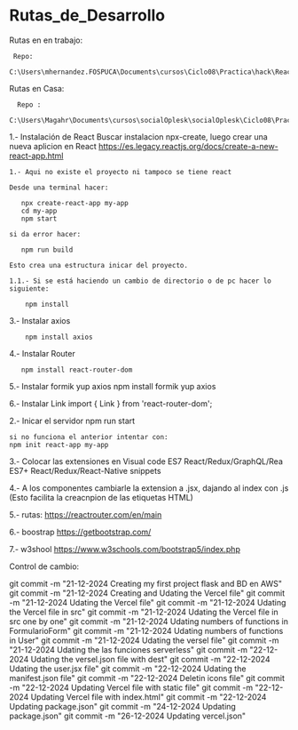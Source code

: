 # Rutas_de_Desarrollo

  Rutas en en trabajo:

     Repo:
     C:\Users\mhernandez.FOSPUCA\Documents\cursos\Ciclo08\Practica\hack\React\Hack_REACT_CRUD_AWS_Vercel

          
  Rutas en Casa:
      
      Repo :
             C:\Users\Magahr\Documents\cursos\socialOplesk\socialOplesk\Ciclo08\Practicas\hacks\Hack_REACT_CRUD\Hack_REACT_CRUD_AWS_Vercel
     
1.- Instalación de React
    Buscar instalacion npx-create, luego crear una nueva aplicion en React
    https://es.legacy.reactjs.org/docs/create-a-new-react-app.html

    1.- Aqui no existe el proyecto ni tampoco se tiene react

    Desde una terminal hacer:
   
       npx create-react-app my-app
       cd my-app
       npm start

    si da error hacer:

       npm run build

    Esto crea una estructura inicar del proyecto.

    1.1.- Si se está haciendo un cambio de directorio o de pc hacer lo siguiente:
         
        npm install


3.- Instalar axios
    
        npm install axios

4.- Instalar Router

       npm install react-router-dom

5.- Instalar formik yup axios
    npm install formik yup axios

6.- Instalar Link
    import { Link } from 'react-router-dom';

2.- Inicar el servidor
    npm run start

    si no funciona el anterior intentar con:
    npm init react-app my-app

3.- Colocar las extensiones en Visual code
    ES7 React/Redux/GraphQL/Rea
    ES7+ React/Redux/React-Native snippets

4.- A los componentes cambiarle la extension a .jsx, dajando al index con .js
    (Esto facilita la creacnpion de las etiquetas HTML)

5.- rutas:
    https://reactrouter.com/en/main

6.- boostrap
    https://getbootstrap.com/

7.- w3shool
    https://www.w3schools.com/bootstrap5/index.php
    

Control de cambio:

git commit -m "21-12-2024 Creating my first project flask and BD en AWS"
git commit -m "21-12-2024 Creating and Udating the Vercel file"
git commit -m "21-12-2024 Udating the Vercel file"
git commit -m "21-12-2024 Udating the Vercel file in src"
git commit -m "21-12-2024 Udating the Vercel file in src one by one"
git commit -m "21-12-2024 Udating numbers of functions in FormularioForm"
git commit -m "21-12-2024 Udating numbers of functions in User"
git commit -m "21-12-2024 Udating the versel file"
git commit -m "21-12-2024 Udating the las funciones serverless"
git commit -m "22-12-2024 Udating the versel.json file with dest"
git commit -m "22-12-2024 Udating the user.jsx file"
git commit -m "22-12-2024 Udating the manifest.json file"
git commit -m "22-12-2024 Deletin icons file"
git commit -m "22-12-2024 Updating Vercel file with static file"
git commit -m "22-12-2024 Updating Vercel file with index.html"
git commit -m "22-12-2024 Updating package.json"
git commit -m "24-12-2024 Updating package.json"
git commit -m "26-12-2024 Updating vercel.json"
